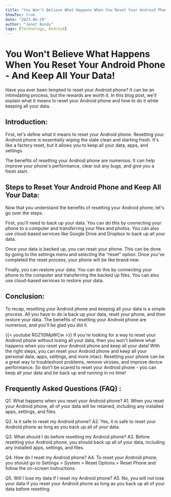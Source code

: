 ```yaml
---
title: "You Won't Believe What Happens When You Reset Your Android Phone - And Keep All Your Data!"
ShowToc: true 
date: "2023-06-29"
author: "Janet Bundy" 
tags: [Technology, Android]
---
```

# You Won't Believe What Happens When You Reset Your Android Phone - And Keep All Your Data! 

Have you ever been tempted to reset your Android phone? It can be an intimidating process, but the rewards are worth it. In this blog post, we'll explain what it means to reset your Android phone and how to do it while keeping all your data. 

## Introduction: 

First, let's define what it means to reset your Android phone. Resetting your Android phone is essentially wiping the slate clean and starting fresh. It's like a factory reset, but it allows you to keep all your data, apps, and settings. 

The benefits of resetting your Android phone are numerous. It can help improve your phone's performance, clear out any bugs, and give you a fresh start. 

## Steps to Reset Your Android Phone and Keep All Your Data: 

Now that you understand the benefits of resetting your Android phone, let's go over the steps. 

First, you'll need to back up your data. You can do this by connecting your phone to a computer and transferring your files and photos. You can also use cloud-based services like Google Drive and Dropbox to back up all your data. 

Once your data is backed up, you can reset your phone. This can be done by going to the settings menu and selecting the “reset” option. Once you've completed the reset process, your phone will be like brand new. 

Finally, you can restore your data. You can do this by connecting your phone to the computer and transferring the backed up files. You can also use cloud-based services to restore your data. 

## Conclusion: 

To recap, resetting your Android phone and keeping all your data is a simple process. All you have to do is back up your data, reset your phone, and then restore your data. The benefits of resetting your Android phone are numerous, and you'll be glad you did it.

{{< youtube RGZ1i5MpWCw >}} 
If you're looking for a way to reset your Android phone without losing all your data, then you won't believe what happens when you reset your Android phone and keep all your data! With the right steps, you can reset your Android phone and keep all your personal data, apps, settings, and more intact. Resetting your phone can be a great way to troubleshoot problems, remove viruses, and improve device performance. So don't be scared to reset your Android phone - you can keep all your data and be back up and running in no time!

## Frequently Asked Questions (FAQ) :
Q1. What happens when you reset your Android phone?
A1. When you reset your Android phone, all of your data will be retained, including any installed apps, settings, and files. 

Q2. Is it safe to reset my Android phone?
A2. Yes, it is safe to reset your Android phone as long as you back up all of your data. 

Q3. What should I do before resetting my Android phone?
A3. Before resetting your Android phone, you should back up all of your data, including any installed apps, settings, and files. 

Q4. How do I reset my Android phone?
A4. To reset your Android phone, you should go to Settings > System > Reset Options > Reset Phone and follow the on-screen instructions. 

Q5. Will I lose my data if I reset my Android phone?
A5. No, you will not lose your data if you reset your Android phone as long as you back up all of your data before resetting.


